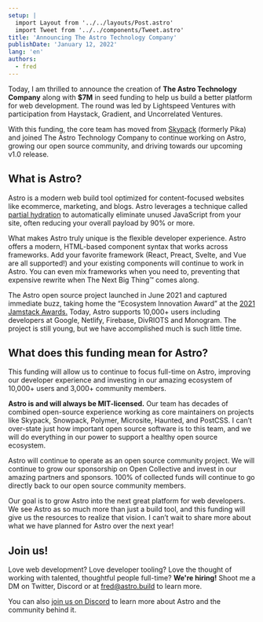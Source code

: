 ```yaml
---
setup: |
  import Layout from '../../layouts/Post.astro'
  import Tweet from '../../components/Tweet.astro'
title: 'Announcing The Astro Technology Company'
publishDate: 'January 12, 2022'
lang: 'en'
authors: 
  - fred
---
```



Today, I am thrilled to announce the creation of **The Astro Technology Company** along with **$7M** in seed funding to help us build a better platform for web development. The round was led by Lightspeed Ventures with participation from Haystack, Gradient, and Uncorrelated Ventures. 

With this funding, the core team has moved from [Skypack](https://www.skypack.dev/) (formerly Pika) and joined The Astro Technology Company to continue working on Astro, growing our open source community, and driving towards our upcoming v1.0 release.

## **What is Astro?**

Astro is a modern web build tool optimized for content-focused websites like ecommerce, marketing, and blogs. Astro leverages a technique called [partial hydration](https://docs.astro.build/en/core-concepts/component-hydration/) to automatically eliminate unused JavaScript from your site, often reducing your overall payload by 90% or more. 

What makes Astro truly unique is the flexible developer experience. Astro offers a modern, HTML-based component syntax that works across frameworks. Add your favorite framework (React, Preact, Svelte, and Vue are all supported!) and your existing components will continue to work in Astro. You can even mix frameworks when you need to, preventing that expensive rewrite when The Next Big Thing™️ comes along.

The Astro open source project launched in June 2021 and captured immediate buzz, taking home the “Ecosystem Innovation Award” at the [2021 Jamstack Awards.](https://jamstackconf.com/jammies/) Today, Astro supports 10,000+ users including developers at Google, Netlify, Firebase, DivRIOTS and Monogram. The project is still young, but we have accomplished much is such little time.

## What does this funding mean for Astro?

This funding will allow us to continue to focus full-time on Astro, improving our developer experience and investing in our amazing ecosystem of 10,000+ users and 3,000+ community members. 

**Astro is and will always be MIT-licensed.** Our team has decades of combined open-source experience working as core maintainers on projects like Skypack, Snowpack, Polymer, Microsite, Haunted, and PostCSS. I can’t over-state just how important open source software is to this team, and we will do everything in our power to support a healthy open source ecosystem. 

Astro will continue to operate as an open source community project. We will continue to grow our sponsorship on Open Collective and invest in our amazing partners and sponsors. 100% of collected funds will continue to go directly back to our open source community members.

Our goal is to grow Astro into the next great platform for web developers. We see Astro as so much more than just a build tool, and this funding will give us the resources to realize that vision. I can’t wait to share more about what we have planned for Astro over the next year!

## Join us!

Love web development? Love developer tooling? Love the thought of working with talented, thoughtful people full-time? **We're hiring!** Shoot me a DM on Twitter, Discord or at [fred@astro.build](mailto:fred@astro.build) to learn more. 

You can also [join us on Discord](https://astro.build/chat) to learn more about Astro and the community behind it.